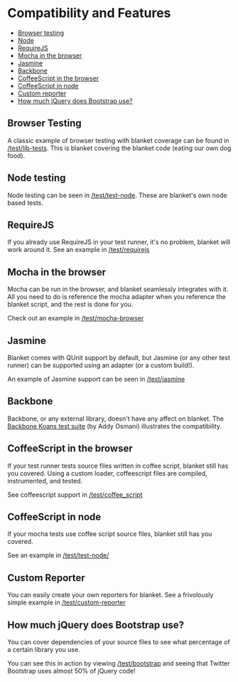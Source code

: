 # Compatibility and Features

* [Browser testing](#browser-testing)
* [Node](#node)
* [RequireJS](#requirejs)
* [Mocha in the browser](#mocha-in-the-browser)
* [Jasmine](#jasmine)
* [Backbone](#backbone)
* [CoffeeScript in the browser](#coffeescript-in-the-browser)
* [CoffeeScript in node](#coffeescript-in-node)
* [Custom reporter](#custom-reporter)
* [How much jQuery does Bootstrap use?](#how-much-jquery-does-bootstrap-use?)


## Browser Testing

A classic example of browser testing with blanket coverage can be found in [/test/lib-tests](http://migrii.github.com/blanket/test/lib-tests/runner.html).  This is blanket covering the blanket code (eating our own dog food).


## Node testing

Node testing can be seen in [/test/test-node](https://github.com/Migrii/blanket/tree/master/test/test-node).  These are blanket's own node based tests.


## RequireJS

If you already use RequireJS in your test runner, it's no problem, blanket will work around it.
See an example in [/test/requirejs](http://migrii.github.com/blanket/test/requirejs/require_runner.html)


## Mocha in the browser

Mocha can be run in the browser, and blanket seamlessly integrates with it.  All you need to do is reference the mocha adapter when you reference the blanket script, and the rest is done for you.

Check out an example in [/test/mocha-browser](http://migrii.github.com/blanket/test/mocha-browser/adapter.html)


## Jasmine

Blanket comes with QUnit support by default, but Jasmine (or any other test runner) can be supported using an adapter (or a custom build!).

An example of Jasmine support can be seen in [/test/jasmine](http://migrii.github.com/blanket/test/jasmine/SpecRunner_data_adapter.html)


## Backbone

Backbone, or any external library, doesn't have any affect on blanket.  The [Backbone Koans test suite](http://migrii.github.com/blanket/test/backbone-koans/index.html) (by Addy Osmani) illustrates the compatibility.


## CoffeeScript in the browser

If your test runner tests source files written in coffee script, blanket still has you covered.  Using a custom loader, coffeescript files are compiled, instrumented, and tested.

See coffeescript support in [/test/coffee_script](http://migrii.github.com/blanket/test/coffee_script/index.html)


## CoffeeScript in node

If your mocha tests use coffee script source files, blanket still has you covered.

See an example in [/test/test-node/]()


## Custom Reporter

You can easily create your own reporters for blanket.  See a frivolously simple example in [/test/custom-reporter](http://migrii.github.com/blanket/test/custom-reporter/index.html)


## How much jQuery does Bootstrap use?

You can cover dependencies of your source files to see what percentage of a certain library you use.

You can see this in action by viewing [/test/bootstrap](http://migrii.github.com/blanket/test/bootstrap/tests/index.html) and seeing that Twitter Bootstrap uses almost 50% of jQuery code!
